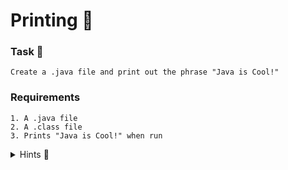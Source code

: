 # Printing 🍵

### Task 🐧
```
Create a .java file and print out the phrase "Java is Cool!"
```
### Requirements
```
1. A .java file
2. A .class file
3. Prints "Java is Cool!" when run
```
<details>
<summary>Hints 🤫</summary>
    <ol>
        <li><code>public static void main(String[] args)</code></li>
        <li><code>System.out.println();</code></li>
        <li>Compile & Run!</li>
    </ol>
</details>
